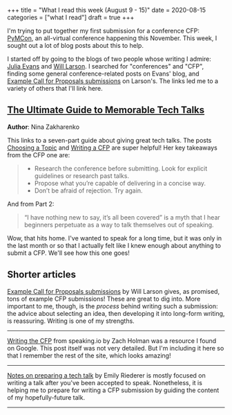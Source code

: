 +++
title = "What I read this week (August 9 - 15)"
date = 2020-08-15
categories = ["what I read"]
draft = true
+++

I'm trying to put together my first submission for a conference CFP: [PyMCon](https://pymc-devs.github.io/pymcon//cfp), an all-virtual conference happening this November. This week, I sought out a lot of blog posts about this to help.

<!--more-->

I started off by going to the blogs of two people whose writing I admire: [Julia Evans](https://jvns.ca/) and [Will Larson](https://lethain.com/). I searched for "conferences" and "CFP", finding some general conference-related posts on Evans' blog, and [Example Call for Proposals submissions](https://lethain.com/cfp-examples/) on Larson's. The links led me to a variety of others that I'll link here.

## [The Ultimate Guide to Memorable Tech Talks](https://medium.com/@nnja/the-ultimate-guide-to-memorable-tech-talks-e7c350778d4b)
**Author**: Nina Zakharenko

This links to a seven-part guide about giving great tech talks. The posts [Choosing a Topic](https://medium.com/@nnja/the-ultimate-guide-to-memorable-tech-talks-part-2-choosing-a-topic-and-a-conference-b45fe6e4289a) and [Writing a CFP](https://medium.com/@nnja/the-ultimate-guide-to-memorable-tech-talks-part-3-writing-a-conference-proposal-or-cfp-7481aba78aa5) are super helpful! Her key takeaways from the CFP one are:

> * Research the conference before submitting. Look for explicit guidelines or research past talks.
> * Propose what you’re capable of delivering in a concise way.
> * Don’t be afraid of rejection. Try again.

And from Part 2:

> “I have nothing new to say, it’s all been covered” is a myth that I hear beginners perpetuate as a way to talk themselves out of speaking.

Wow, that hits home. I've wanted to speak for a long time, but it was only in the last month or so that I actually felt like I knew enough about anything to submit a CFP. We'll see how this one goes!


## Shorter articles

[Example Call for Proposals submissions](https://lethain.com/cfp-examples/) by Will Larson gives, as promised, tons of example CFP submissions! These are great to dig into. More important to me, though, is the *process* behind writing such a submission: the advice about selecting an idea, then developing it into long-form writing, is reassuring. Writing is one of my strengths.

---

[Writing the CFP](https://speaking.io/plan/writing-a-cfp/) from speaking.io by Zach Holman was a resource I found on Google. This post itself was not very detailed. But I'm including it here so that I remember the rest of the site, which looks amazing!

---

[Notes on preparing a tech talk](https://emilyriederer.netlify.app/post/writing-a-tech-talk/) by Emily Riederer is mostly focused on writing a talk after you've been accepted to speak. Nonetheless, it is helping me to prepare for writing a CFP submission by guiding the content of my hopefully-future talk.

---


